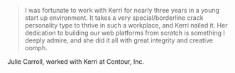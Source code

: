 > I was fortunate to work with Kerri for nearly three years in a young start up environment. It takes a very special/borderline crack personality type to thrive in such a workplace, and Kerri nailed it. Her dedication to building our web platforms from scratch is something I deeply admire, and she did it all with great integrity and creative oomph.

Julie Carroll, worked with Kerri at Contour, Inc.
